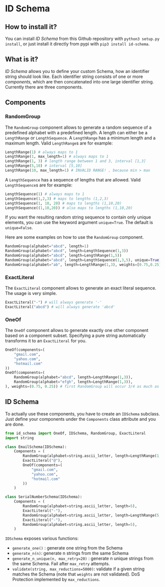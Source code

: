 # ID Schema

## How to install it?

You can install *ID Schema* from this Github repository with `python3 setup.py install`,
or just install it directly from pypi with `pip3 install id-schema`.

## What is it?

*ID Schema* allows you to define your custom Schema, how an identifier string should look like. Each identifier string consists of one or more *components*, which are then concatenated into one large identifier string.
Currently there are three components.

## Components


### RandomGroup

The `RandomGroup` component allows to generate a random sequence of a predefined alphabet
with a predefined length. A length can either be a `LengthRange` or `LengthSequence`.
A `LengthRange` has a minimum length and a maximum length. Valid `LengthRange`s are for example:

```python
LengthRange(1) # always maps to 1
LengthRange(1, max_length=1) # always maps to 1
LengthRange(1, 3) # length range between 1 and 3, interval [1,3]
LengthRange(5,10) # interval [5,10]
LengthRange(10, max_length=1) # INVALID RANGE! , because min > max
```

A `LengthSequence` has a sequence of lengths that are allowed. Valid `LengthSequence`s are for example:

```python
LengthSequence(1) # always maps to 1
LengthSequence(1,2,3) # maps to lengths (1,2,3)
LengthSequence(1, 10, 20) # maps to lengths (1,10,20)
LengthSequence((1,10,20)) # also maps to lengths (1,10,20)
```

If you want the resulting random string sequence to contain only unique elements,
you can use the keyword argument `unique=True`. The default is `unique=False`.

Here are some examples on how to use the `RandomGroup` component.
```python
RandomGroup(alphabet="abcd", length=1)
RandomGroup(alphabet="abcd", length=LengthSequence(1,3))
RandomGroup(alphabet="abcd", length=LengthRange(1,5))
RandomGroup(alphabet="abcd", length=LengthSequence(1,3,5), unique=True)
RandomGroup(alphabet="ab", length=LengthRange(1,3), weights=[0.75,0.25]) # 'a' will occur 3/4 as much as 'b'
```

### ExactLiteral

The `ExactLiteral` component allows to generate an exact literal sequence. The usage is very simple.

```python
ExactLiteral("-") # will always generate '-'
ExactLiteral("abcd") # will always generate 'abcd'
```


### OneOf

The `OneOf` component allows to generate exactly one other component based on a component subset. Specifying a pure string automatically transforms it to an `ExactLiteral` for you.

```python
OneOf(components=(
	"gmail.com",
	"yahoo.com",
	"hotmail.com"
))
OneOf(components=(
	RandomGroup(alphabet="abcd", length=LengthRange(1,3)),
	RandomGroup(alphabet="efgh", length=LengthRange(1,3)),
), weights=(0.75, 0.25)) # first RandomGroup will occur 3/4 as much as second RandomGroup
```

## ID Schema

To actually use these components, you have to create an `IDSchema` subclass. Just define your components under the `Components` class attribute and you are done.

```python
from id_schema import OneOf, IDSchema, RandomGroup, ExactLiteral
import string

class EmailSchema(IDSchema):
	Components = (
		RandomGroup(alphabet=string.ascii_letter, length=LengthRange(1,20)),
		ExactLiteral("@"),
		OneOf(components=(
			"gmail.com",
			"yahoo.com",
			"hotmail.com"
		))
	)

class SerialNumberSchema(IDSchema):
	Components = (
		RandomGroup(alphabet=string.ascii_letter, length=5),
		ExactLiteral("-"),
		RandomGroup(alphabet=string.ascii_letter, length=LengthRange(5,10)),
		ExactLiteral("-"),
		RandomGroup(alphabet=string.ascii_letter, length=5),
	)
```

`IDSchema` exposes various functions:

- `generate_one()` : generate one string from the Schema
- `generate_n(n)`: generate n strings from the same Schema
- `generate_n_unique(n, max_retry=20)` : generate n unique strings from the same Schema. Fail after `max_retry` attempts.
- `validate(string, max_reductions=5000)`: validate if a given string matches the Schema (note that `weights` are not validated). DoS Protection implemented by `max_reductions`.
